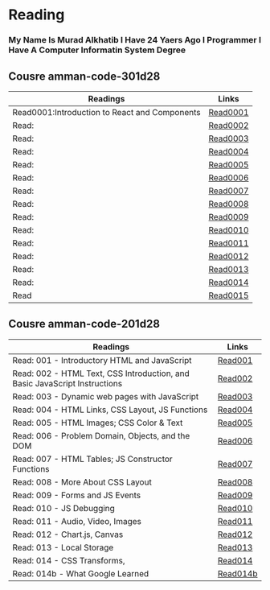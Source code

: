 # Reading
### My Name Is Murad Alkhatib I Have 24 Yaers Ago I Programmer I Have A Computer Informatin System Degree


## Cousre amman-code-301d28
| Readings |      Links  | 
|----------|-------------|
| Read0001:Introduction to React and Components   | [Read0001](Read0001) | 
| Read:                                           | [Read0002](#)        |  
| Read:                                           | [Read0003](#)        |
| Read:                                           | [Read0004](#)        |
| Read:                                           | [Read0005](#)        |
| Read:                                           | [Read0006](#)        |
| Read:                                           | [Read0007](#)        |
| Read:                                           | [Read0008](#)        |
| Read:                                           | [Read0009](#)        |
| Read:                                           | [Read0010](#)        |
| Read:                                           | [Read0011](#)        |
| Read:                                           | [Read0012](#)        |
| Read:                                           | [Read0013](#)        |
| Read:                                           | [Read0014](#)        |
| Read                                            | [Read0015](#)        |
 





## Cousre amman-code-201d28
| Readings |      Links  | 
|----------|-------------|
| Read: 001 - Introductory HTML and JavaScript |  [Read001](Read001) | 
| Read: 002 -  HTML Text, CSS Introduction, and Basic JavaScript Instructions | [Read002](Read002)  |  
| Read: 003 - Dynamic web pages with JavaScript | [Read003](Read003) |
| Read: 004 - HTML Links, CSS Layout, JS Functions | [Read004](Read004) |
| Read: 005 - HTML Images; CSS Color & Text | [Read005](Read005) |
| Read: 006 - Problem Domain, Objects, and the DOM | [Read006](Read006) |
| Read: 007 - HTML Tables; JS Constructor Functions | [Read007](Read007) |
| Read: 008 - More About CSS Layout | [Read008](Read008) |
| Read: 009 - Forms and JS Events | [Read009](Read009) |
| Read: 010 - JS Debugging        | [Read010](Read010) |
| Read: 011 - Audio, Video, Images     | [Read011](Read011) |
| Read: 012 -  Chart.js, Canvas        | [Read012](Read012) |
| Read: 013 -   Local Storage          | [Read013](Read013) |
| Read: 014 -   CSS Transforms,        | [Read014](Read014) |
| Read: 014b -  What Google Learned    | [Read014b](Read014b) |
 



